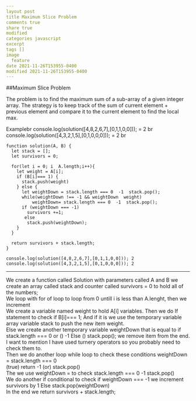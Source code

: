 ```yaml
---
layout post
title Maximum Slice Problem
comments true
share true
modified
categories javascript
excerpt
tags []
image
  feature
date 2021-11-26T153955-0400
modified 2021-11-26T153955-0400
---
```


##Maximum Slice Problem

The problem is to find the maximum sum of a sub-array of a given integer array. The strategy is to keep track of the sum of current element + previous element and compare it to the current element to find the local max.


Examplebr
console.log(solution([4,8,2,6,7],[0,1,1,0,0])); = 2 br
console.log(solution([4,3,2,1,5],[0,1,0,0,0])); = 2 br




~~~
function solution(A, B) {
  let stack = [];
  let survivors = 0;

  for(let i = 0; i  A.length;i++){
    let weight = A[i];
    if (B[i]=== 1) {
      stack.push(weight)
    } else {
      let weightDown = stack.length === 0  -1  stack.pop();
      while(weightDown !== -1 && weightDown  weight)
          weightDown= stack.length === 0  -1  stack.pop();
      if (weightDown === -1) 
        survivors +=1;
       else 
        stack.push(weightDown);      
    }
  }

  return survivors + stack.length;
}

console.log(solution([4,8,2,6,7],[0,1,1,0,0])); 2
console.log(solution([4,3,2,1,5],[0,1,0,0,0])); 2
~~~
___
We create a function called Solution with parameters called A and B we create an array called stack and counter called survivors = 0 to hold all of the numbers;
<br>
We loop with for of loop to loop from 0 untill i is less than A.lenght, then we increment
<br>
We create a variable named weight to hold A[i] variables. Then we do If statement to check if 
B[i]=== 1; And if it is we use the temporary variable array variable stack to push the new item weight.
<br>
Else we create another temporary variable weightDown that is equal to if  stack.length === 0 or () -1 Else () stack.pop(); we remove item from the end. 
<br>
I want to mention I have used turnery operators so you probably need to check them to.
<br>
Then we do another loop while loop to check these conditions weightDown = stack.length === 0  
(true) return -1  (or) stack.pop()
<br>
The we use weightDown = to check stack.length === 0  -1  stack.pop()
<br>
We do another if conditional to check if weightDown === -1 we increment survivors by 1
Else stack.pop(weightDown)
<br>
In the end we return survivors + stack.length;


